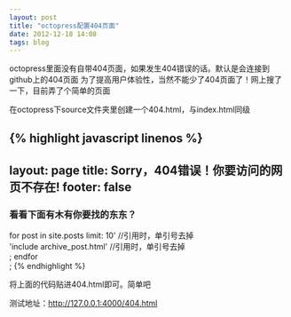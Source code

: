 ```yaml
---
layout: post
title: "octopress配置404页面"
date: 2012-12-18 14:08
tags: blog
---
```


octopress里面没有自带404页面，如果发生404错误的话。默认是会连接到github上的404页面
为了提高用户体验性，当然不能少了404页面了！网上搜了一下，目前弄了个简单的页面

在octopress下source文件夹里创建一个404.html，与index.html同级

<!-- more -->

{% highlight javascript linenos %}
---
layout: page
title: Sorry，404错误！你要访问的网页不存在!
footer: false
---
<h3>看看下面有木有你要找的东东？</h3>
<div id="blog-archives">
 for post in site.posts limit: 10' //引用时，单引号去掉
<article>
'include archive_post.html' //引用时，单引号去掉
</article>;
endfor
</div>;
{% endhighlight %}

将上面的代码贴进404.html即可。简单吧

测试地址：<a href="http://127.0.0.1:4000/404.html"  target="_blank" >http://127.0.0.1:4000/404.html</a>
